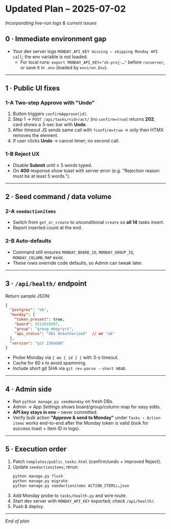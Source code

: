 # Updated Plan – 2025-07-02

_Incorporating live-run logs & current issues_

## 0 · Immediate environment gap

* Your dev server logs `MONDAY_API_KEY missing – skipping Monday API call`; the env variable is not loaded.
  * For local runs: `export MONDAY_API_KEY="sk-proj-…"` before `runserver`, or save it in `.env` (loaded by `environ.Env`).

---
## 1 · Public UI fixes

### 1-A Two-step **Approve** with "Undo"
1. Button triggers `confirmApprove(id)`.
2. Step 1 → `POST /api/tasks/<id>/act/` (no `confirm=true`) returns **202**; card shows a 3-sec bar with **Undo**.
3. After timeout JS sends same call with `?confirm=true` → only then HTMX removes the element.
4. If user clicks **Undo** → cancel timer; no second call.

### 1-B **Reject** UX
* Disable **Submit** until ≥ 5 words typed.
* On **400** response show toast with server error (e.g. "Rejection reason must be at least 5 words.").

---
## 2 · Seed command / data volume

### 2-A `seedactionitems`
* Switch from `get_or_create` to unconditional `create` so **all 14** tasks insert.
* Report inserted count at the end.

### 2-B Auto-defaults
* Command still ensures `MONDAY_BOARD_ID`, `MONDAY_GROUP_ID`, `MONDAY_COLUMN_MAP` exist.
* These rows override code defaults, so Admin can tweak later.

---
## 3 · `/api/health/` endpoint

Return sample JSON:
```json
{
  "postgres": "ok",
  "monday": {
    "token_present": true,
    "board": 9212659997,
    "group": "group_mkqyryrz",
    "api_status": "401 Unauthorized"  // or "ok"
  },
  "version": "git 238ab86"
}
```
* Probe Monday via `{ me { id } }` with 3-s timeout.
* Cache for 60 s to avoid spamming.
* Include short git SHA via `git rev-parse --short HEAD`.

---
## 4 · Admin side

* Run `python manage.py seedmonday` on fresh DBs.
* Admin → _App Settings_ shows board/group/column map for easy edits.
* **API key stays in env** – never committed.
* Verify bulk action **"Approve & send to Monday"** under `Tasks › Action items` works end-to-end after the Monday token is valid (look for success toast + item ID in logs).

---
## 5 · Execution order

1. Patch `templates/public_tasks.html` (confirm/undo + improved Reject).
2. Update `seedactionitems`; rerun:
   ```sh
   python manage.py flush
   python manage.py migrate
   python manage.py seedactionitems ACTION_ITEMS/…json
   ```
3. Add Monday probe to `tasks/health.py` and wire route.
4. Start dev server with `MONDAY_API_KEY` exported; check `/api/health/`.
5. Push & deploy.

---
_End of plan_ 